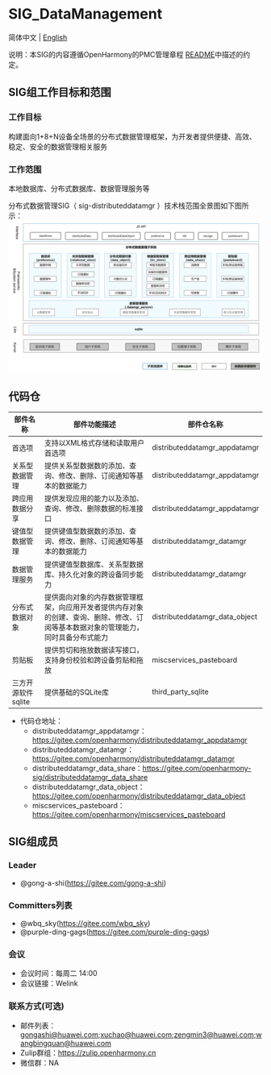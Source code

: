 # SIG_DataManagement
简体中文 | [English](./sig-distributeddatamgr.md)

说明：本SIG的内容遵循OpenHarmony的PMC管理章程 [README](/zh/pmc.md)中描述的约定。

## SIG组工作目标和范围

### 工作目标
构建面向1+8+N设备全场景的分布式数据管理框架，为开发者提供便捷、高效、稳定、安全的数据管理相关服务

### 工作范围
本地数据库、分布式数据库、数据管理服务等

分布式数据管理SIG（ sig-distributeddatamgr ）技术栈范围全景图如下图所示：
![OpenHarmony文档概览](figures/distributeddatamgr-overview.png)
## 代码仓
|部件名称|部件功能描述|部件仓名称|
| ------------ | ------------ |------------ |
|首选项|支持以XML格式存储和读取用户首选项|distributeddatamgr_appdatamgr|
|关系型数据管理|提供关系型数据数的添加、查询、修改、删除、订阅通知等基本的数据能力|distributeddatamgr_appdatamgr|
|跨应用数据分享|提供发现应用的能力以及添加、查询、修改、删除数据的标准接口|distributeddatamgr_appdatamgr|
|键值型数据管理|提供键值型数据数的添加、查询、修改、删除、订阅通知等基本的数据能力|distributeddatamgr_datamgr|
|数据管理服务|提供键值型数据库、关系型数据库、持久化对象的跨设备同步能力|distributeddatamgr_datamgr|
|分布式数据对象|提供面向对象的内存数据管理框架，向应用开发者提供内存对象的创建、查询、删除、修改、订阅等基本数据对象的管理能力，同时具备分布式能力|distributeddatamgr_data_object|
|剪贴板|提供剪切和拖放数据读写接口，支持身份校验和跨设备剪贴和拖放|miscservices_pasteboard|
|三方开源软件sqlite|提供基础的SQLite库|third_party_sqlite|
- 代码仓地址：
  - distributeddatamgr_appdatamgr：https://gitee.com/openharmony/distributeddatamgr_appdatamgr
  - distributeddatamgr_datamgr：https://gitee.com/openharmony/distributeddatamgr_datamgr
  - distributeddatamgr_data_share：https://gitee.com/openharmony-sig/distributeddatamgr_data_share
  - distributeddatamgr_data_object：https://gitee.com/openharmony/distributeddatamgr_data_object
  - miscservices_pasteboard：https://gitee.com/openharmony/miscservices_pasteboard

## SIG组成员

### Leader
- @gong-a-shi(https://gitee.com/gong-a-shi)

### Committers列表
- @wbq_sky(https://gitee.com/wbq_sky)
- @purple-ding-gags(https://gitee.com/purple-ding-gags)

### 会议
 - 会议时间：每周二 14:00
 - 会议链接：Welink

### 联系方式(可选)

- 邮件列表：gongashi@huawei.com;xuchao@huawei.com;zengmin3@huawei.com;wangbingquan@huawei.com
- Zulip群组：https://zulip.openharmony.cn
- 微信群：NA
